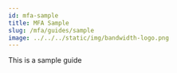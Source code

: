```yaml
---
id: mfa-sample
title: MFA Sample
slug: /mfa/guides/sample
image: ../../../static/img/bandwidth-logo.png
---
```


This is a sample guide
